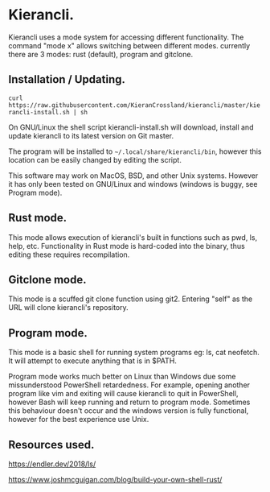 # Kierancli.

Kierancli uses a mode system for accessing different functionality.
The command "mode x" allows switching between different modes. currently there are 3 modes:
rust (default), program and gitclone.

## Installation / Updating.
``curl https://raw.githubusercontent.com/KieranCrossland/kierancli/master/kierancli-install.sh | sh``

On GNU/Linux the shell script kierancli-install.sh
will download, install and update kierancli to its latest version on Git master.

The program will be installed to `~/.local/share/kierancli/bin`, however this location can be easily changed by editing the script.

This software may work on MacOS, BSD, and other Unix systems. However it has only been tested on GNU/Linux and windows (windows is buggy, see Program mode).

## Rust mode.
This mode allows execution of kierancli's built in functions such as pwd, ls, help, etc.
Functionality in Rust mode is hard-coded into the binary, thus editing these requires recompilation.

## Gitclone mode.
This mode is a scuffed git clone function using git2.
Entering "self" as the URL will clone kierancli's repository. 

## Program mode.
This mode is a basic shell for running system programs eg: ls, cat neofetch. It will attempt to execute anything that is in $PATH.

Program mode works much better on Linux than Windows due some missunderstood PowerShell retardedness.
For example, opening another program like vim and exiting will cause kierancli to quit in PowerShell,
however Bash will keep running and return to program mode. Sometimes this behaviour doesn't occur and the windows version is fully functional, however for the best experience use Unix.

## Resources used.
https://endler.dev/2018/ls/

https://www.joshmcguigan.com/blog/build-your-own-shell-rust/

